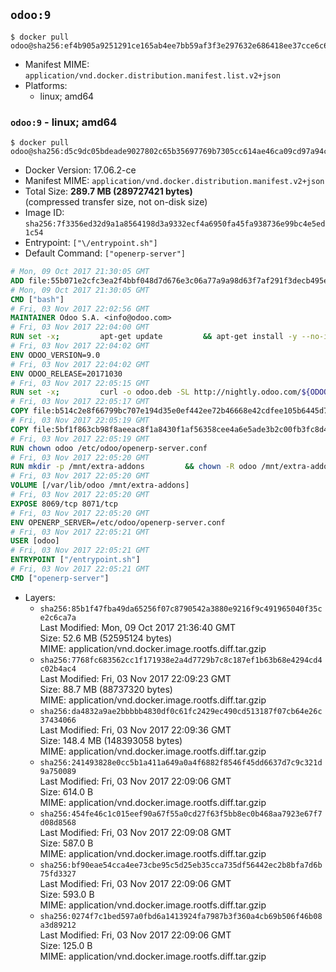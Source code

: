 ## `odoo:9`

```console
$ docker pull odoo@sha256:ef4b905a9251291ce165ab4ee7bb59af3f3e297632e686418ee37cce6c656042
```

-	Manifest MIME: `application/vnd.docker.distribution.manifest.list.v2+json`
-	Platforms:
	-	linux; amd64

### `odoo:9` - linux; amd64

```console
$ docker pull odoo@sha256:d5c9dc05bdeade9027802c65b35697769b7305cc614ae46ca09cd97a94cd43e6
```

-	Docker Version: 17.06.2-ce
-	Manifest MIME: `application/vnd.docker.distribution.manifest.v2+json`
-	Total Size: **289.7 MB (289727421 bytes)**  
	(compressed transfer size, not on-disk size)
-	Image ID: `sha256:7f3356ed32d9a1a8564198d3a9332ecf4a6950fa45fa938736e99bc4e5ed1c54`
-	Entrypoint: `["\/entrypoint.sh"]`
-	Default Command: `["openerp-server"]`

```dockerfile
# Mon, 09 Oct 2017 21:30:05 GMT
ADD file:55b071e2cfc3ea2f4bbf048d7d676e3c06a77a9a98d63f7af291f3decb495ec8 in / 
# Mon, 09 Oct 2017 21:30:05 GMT
CMD ["bash"]
# Fri, 03 Nov 2017 22:02:56 GMT
MAINTAINER Odoo S.A. <info@odoo.com>
# Fri, 03 Nov 2017 22:04:00 GMT
RUN set -x;         apt-get update         && apt-get install -y --no-install-recommends             ca-certificates             curl             node-less             python-gevent             python-pip             python-renderpm             python-support             python-watchdog         && curl -o wkhtmltox.deb -SL http://nightly.odoo.com/extra/wkhtmltox-0.12.1.2_linux-jessie-amd64.deb         && echo '40e8b906de658a2221b15e4e8cd82565a47d7ee8 wkhtmltox.deb' | sha1sum -c -         && dpkg --force-depends -i wkhtmltox.deb         && apt-get -y install -f --no-install-recommends         && apt-get purge -y --auto-remove -o APT::AutoRemove::RecommendsImportant=false -o APT::AutoRemove::SuggestsImportant=false npm         && rm -rf /var/lib/apt/lists/* wkhtmltox.deb         && pip install psycogreen==1.0
# Fri, 03 Nov 2017 22:04:02 GMT
ENV ODOO_VERSION=9.0
# Fri, 03 Nov 2017 22:04:02 GMT
ENV ODOO_RELEASE=20171030
# Fri, 03 Nov 2017 22:05:15 GMT
RUN set -x;         curl -o odoo.deb -SL http://nightly.odoo.com/${ODOO_VERSION}/nightly/deb/odoo_${ODOO_VERSION}c.${ODOO_RELEASE}_all.deb         && echo '5062e9422ca76f89eaf3edff49e496ca916fcca5 odoo.deb' | sha1sum -c -         && dpkg --force-depends -i odoo.deb         && apt-get update         && apt-get -y install -f --no-install-recommends         && rm -rf /var/lib/apt/lists/* odoo.deb
# Fri, 03 Nov 2017 22:05:17 GMT
COPY file:b514c2e8f66799bc707e194d35e0ef442ee72b46668e42cdfee105b6445d7eb0 in / 
# Fri, 03 Nov 2017 22:05:19 GMT
COPY file:5bf1f863cb98f8aeeac8f1a8430f1af56358cee4a6e5ade3b2c00fb3fc8d4162 in /etc/odoo/ 
# Fri, 03 Nov 2017 22:05:19 GMT
RUN chown odoo /etc/odoo/openerp-server.conf
# Fri, 03 Nov 2017 22:05:20 GMT
RUN mkdir -p /mnt/extra-addons         && chown -R odoo /mnt/extra-addons
# Fri, 03 Nov 2017 22:05:20 GMT
VOLUME [/var/lib/odoo /mnt/extra-addons]
# Fri, 03 Nov 2017 22:05:20 GMT
EXPOSE 8069/tcp 8071/tcp
# Fri, 03 Nov 2017 22:05:20 GMT
ENV OPENERP_SERVER=/etc/odoo/openerp-server.conf
# Fri, 03 Nov 2017 22:05:21 GMT
USER [odoo]
# Fri, 03 Nov 2017 22:05:21 GMT
ENTRYPOINT ["/entrypoint.sh"]
# Fri, 03 Nov 2017 22:05:21 GMT
CMD ["openerp-server"]
```

-	Layers:
	-	`sha256:85b1f47fba49da65256f07c8790542a3880e9216f9c491965040f35ce2c6ca7a`  
		Last Modified: Mon, 09 Oct 2017 21:36:40 GMT  
		Size: 52.6 MB (52595124 bytes)  
		MIME: application/vnd.docker.image.rootfs.diff.tar.gzip
	-	`sha256:7768fc683562cc1f171938e2a4d7729b7c8c187ef1b63b68e4294cd4c02b4ac4`  
		Last Modified: Fri, 03 Nov 2017 22:09:23 GMT  
		Size: 88.7 MB (88737320 bytes)  
		MIME: application/vnd.docker.image.rootfs.diff.tar.gzip
	-	`sha256:da4832a9ae2bbbbb4830df0c61fc2429ec490cd513187f07cb64e26c37434066`  
		Last Modified: Fri, 03 Nov 2017 22:09:36 GMT  
		Size: 148.4 MB (148393058 bytes)  
		MIME: application/vnd.docker.image.rootfs.diff.tar.gzip
	-	`sha256:241493828e0cc5b1a411a649a0a4f6882f8546f45dd6637d7c9c321d9a750089`  
		Last Modified: Fri, 03 Nov 2017 22:09:06 GMT  
		Size: 614.0 B  
		MIME: application/vnd.docker.image.rootfs.diff.tar.gzip
	-	`sha256:454fe46c1c015eef90a67f55a0cd27f63f5bb8ec0b468aa7923e67f7d08d8568`  
		Last Modified: Fri, 03 Nov 2017 22:09:08 GMT  
		Size: 587.0 B  
		MIME: application/vnd.docker.image.rootfs.diff.tar.gzip
	-	`sha256:bf90eae54cca4ee73cbe95c5d25eb35cca735df56442ec2b8bfa7d6b75fd3327`  
		Last Modified: Fri, 03 Nov 2017 22:09:06 GMT  
		Size: 593.0 B  
		MIME: application/vnd.docker.image.rootfs.diff.tar.gzip
	-	`sha256:0274f7c1bed597a0fbd6a1413924fa7987b3f360a4cb69b506f46b08a3d89212`  
		Last Modified: Fri, 03 Nov 2017 22:09:06 GMT  
		Size: 125.0 B  
		MIME: application/vnd.docker.image.rootfs.diff.tar.gzip
